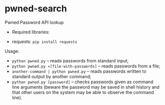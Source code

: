 # pwned-search
Pwned Password API lookup

- Required libraries:

* requests: `pip install requests`

Usage:

* `python pwned.py` – reads passwords from standard input;
* `python pwned.py <[file-with-passwords]` – reads passwords from
  a file;
* `another-command | python pwned.py` – reads
  passwords written to standard output by another command;
* `python pwned.py [password]` – checks passwords given as command line
  arguments (beware the password may be saved in shell history and that
  other users on the system may be able to observe the command line).

